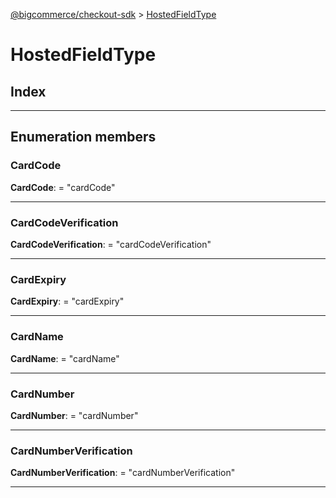 [@bigcommerce/checkout-sdk](../README.md) > [HostedFieldType](../enums/hostedfieldtype.md)

# HostedFieldType

## Index

---

## Enumeration members

<a id="cardcode"></a>

###  CardCode

**CardCode**:  = "cardCode"

___
<a id="cardcodeverification"></a>

###  CardCodeVerification

**CardCodeVerification**:  = "cardCodeVerification"

___
<a id="cardexpiry"></a>

###  CardExpiry

**CardExpiry**:  = "cardExpiry"

___
<a id="cardname"></a>

###  CardName

**CardName**:  = "cardName"

___
<a id="cardnumber"></a>

###  CardNumber

**CardNumber**:  = "cardNumber"

___
<a id="cardnumberverification"></a>

###  CardNumberVerification

**CardNumberVerification**:  = "cardNumberVerification"

___

